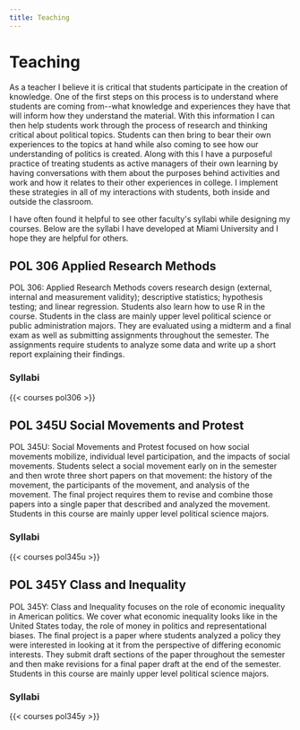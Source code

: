 ```yaml
---
title: Teaching
---
```

# Teaching

As a teacher I believe it is critical that students participate in the creation of knowledge. One of the first steps on this process is to understand where students are coming from--what knowledge and experiences they have that will inform how they understand the material. With this information I can then help students work through the process of research and thinking critical about political topics. Students can then bring to bear their own experiences to the topics at hand while also coming to see how our understanding of politics is created. Along with this I have a purposeful practice of treating students as active managers of their own learning by having conversations with them about the purposes behind activities and work and how it relates to their other experiences in college. I implement these strategies in all of my interactions with students, both inside and outside the classroom. 

I have often found it helpful to see other faculty's syllabi while designing my courses. Below are the syllabi I have developed at Miami University and I hope they are helpful for others. 

## POL 306 Applied Research Methods
POL 306: Applied Research Methods covers research design (external, internal and measurement validity); descriptive statistics; hypothesis testing; and linear regression. Students also learn how to use R in the course. Students in the class are mainly upper level political science or public administration majors. They are evaluated using a midterm and a final exam as well as submitting assignments throughout the semester. The assignments require students to analyze some data and write up a short report explaining their findings. 

### Syllabi
{{< courses pol306 >}}

## POL 345U Social Movements and Protest
POL 345U: Social Movements and Protest focused on how social movements mobilize, individual level participation, and the impacts of social movements. Students select a social movement early on in the semester and then wrote three short papers on that movement: the history of the movement, the participants of the movement, and analysis of the movement. The final project requires them to revise and combine those papers into a single paper that described and analyzed the movement. Students in this course are mainly upper level political science majors. 

### Syllabi
{{< courses pol345u >}}


## POL 345Y Class and Inequality
POL 345Y: Class and Inequality focuses on the role of economic inequality in American politics. We cover what economic inequality looks like in the United States today, the role of money in politics and representational biases. The final project is a paper where students analyzed a policy they were interested in looking at it from the perspective of differing economic interests. They submit draft sections of the paper throughout the semester and then make revisions for a final paper draft at the end of the semester. Students in this course are mainly upper level political science majors. 

### Syllabi
{{< courses pol345y >}}
